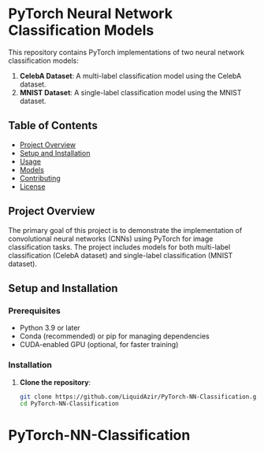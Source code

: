 # PyTorch Neural Network Classification Models

This repository contains PyTorch implementations of two neural network classification models:

1. **CelebA Dataset**: A multi-label classification model using the CelebA dataset.
2. **MNIST Dataset**: A single-label classification model using the MNIST dataset.

## Table of Contents

- [Project Overview](#project-overview)
- [Setup and Installation](#setup-and-installation)
- [Usage](#usage)
- [Models](#models)
- [Contributing](#contributing)
- [License](#license)

## Project Overview

The primary goal of this project is to demonstrate the implementation of convolutional neural networks (CNNs) using PyTorch for image classification tasks. The project includes models for both multi-label classification (CelebA dataset) and single-label classification (MNIST dataset).

## Setup and Installation

### Prerequisites

- Python 3.9 or later
- Conda (recommended) or pip for managing dependencies
- CUDA-enabled GPU (optional, for faster training)

### Installation

1. **Clone the repository**:

   ```bash
   git clone https://github.com/LiquidAzir/PyTorch-NN-Classification.git
   cd PyTorch-NN-Classification
# PyTorch-NN-Classification
